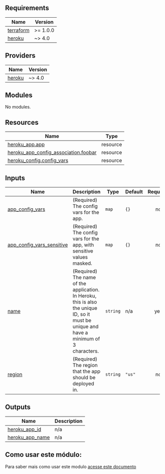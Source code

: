 ## Requirements

| Name | Version |
|------|---------|
| <a name="requirement_terraform"></a> [terraform](#requirement\_terraform) | >= 1.0.0 |
| <a name="requirement_heroku"></a> [heroku](#requirement\_heroku) | ~> 4.0 |

## Providers

| Name | Version |
|------|---------|
| <a name="provider_heroku"></a> [heroku](#provider\_heroku) | ~> 4.0 |

## Modules

No modules.

## Resources

| Name | Type |
|------|------|
| [heroku_app.app](https://registry.terraform.io/providers/heroku/heroku/latest/docs/resources/app) | resource |
| [heroku_app_config_association.foobar](https://registry.terraform.io/providers/heroku/heroku/latest/docs/resources/app_config_association) | resource |
| [heroku_config.config_vars](https://registry.terraform.io/providers/heroku/heroku/latest/docs/resources/config) | resource |

## Inputs

| Name | Description | Type | Default | Required |
|------|-------------|------|---------|:--------:|
| <a name="input_app_config_vars"></a> [app\_config\_vars](#input\_app\_config\_vars) | (Required) The config vars for the app. | `map` | `{}` | no |
| <a name="input_app_config_vars_sensitive"></a> [app\_config\_vars\_sensitive](#input\_app\_config\_vars\_sensitive) | (Required) The config vars for the app, with sensitive values masked. | `map` | `{}` | no |
| <a name="input_name"></a> [name](#input\_name) | (Required) The name of the application. In Heroku, this is also the unique ID, so it must be unique and have a minimum of 3 characters. | `string` | n/a | yes |
| <a name="input_region"></a> [region](#input\_region) | (Required) The region that the app should be deployed in. | `string` | `"us"` | no |

## Outputs

| Name | Description |
|------|-------------|
| <a name="output_heroku_app_id"></a> [heroku\_app\_id](#output\_heroku\_app\_id) | n/a |
| <a name="output_heroku_app_name"></a> [heroku\_app\_name](#output\_heroku\_app\_name) | n/a |


## Como usar este módulo:

Para saber mais como usar este modulo [acesse este documento](how-to-use-this-module/README.md)